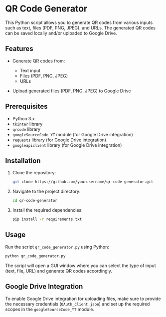 # QR Code Generator

This Python script allows you to generate QR codes from various inputs such as text, files (PDF, PNG, JPEG), and URLs. The generated QR codes can be saved locally and/or uploaded to Google Drive.

## Features

- Generate QR codes from:
  - Text input
  - Files (PDF, PNG, JPEG)
  - URLs

- Upload generated files (PDF, PNG, JPEG) to Google Drive

## Prerequisites

- Python 3.x
- `tkinter` library
- `qrcode` library
- `googleSourceCode_YT` module (for Google Drive integration)
- `requests` library (for Google Drive integration)
- `googleapiclient` library (for Google Drive integration)

## Installation

1. Clone the repository:

    ```bash
    git clone https://github.com/yourusername/qr-code-generator.git
    ```

2. Navigate to the project directory:

    ```bash
    cd qr-code-generator
    ```

3. Install the required dependencies:

    ```bash
    pip install -r requirements.txt
    ```

## Usage

Run the script `qr_code_generator.py` using Python:

```bash
python qr_code_generator.py
```

The script will open a GUI window where you can select the type of input (text, file, URL) and generate QR codes accordingly.

## Google Drive Integration

To enable Google Drive integration for uploading files, make sure to provide the necessary credentials (`OAuth_Client.json`) and set up the required scopes in the `googleSourceCode_YT` module.

